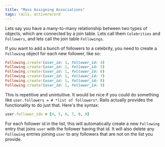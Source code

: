 ```yaml
---
title: "Mass Assigning Associations"
tags: rails, activerecord
---
```


Lets say you have a many-to-many relationship between two types of objects, which are connected by a join table. Lets call them `Celebrities` and `Followers`, and lets call the join table `Followings`.

If you want to add a bunch of followers to a celebrity, you need to create a `Following` object for each new follower, like so:

```ruby
Following.create!(user_id: 1, follower_id: 4)
Following.create!(user_id: 1, follower_id: 5)
Following.create!(user_id: 1, follower_id: 6)
Following.create!(user_id: 1, follower_id: 7)
Following.create!(user_id: 1, follower_id: 8)
Following.create!(user_id: 1, follower_id: 9)
```
    
This is repetitive and unintuitive. It would be nice if you could do something like `user.followers = # *list of followers*`. Rails actually provides the functionality to do just that. Here's the syntax:

```ruby
user.follower_ids = [4, 5, 6, 7, 8, 9]
```
    
For each follower id in the list, this will automatically create a new `Following` entry that joins `user` with the follower having that id. It will also delete any `Following` entries joining `user` to any followers that are not on the list you provide.